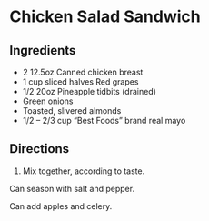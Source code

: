# Chicken Salad Sandwich #

## Ingredients ##

- 2 12.5oz Canned chicken breast
- 1 cup sliced halves Red grapes
- 1/2 20oz Pineapple tidbits (drained)
- Green onions
- Toasted, slivered almonds
- 1/2 – 2/3 cup “Best Foods” brand real mayo

## Directions ##

1. Mix together, according to taste.

Can season with salt and pepper.

Can add apples and celery.
